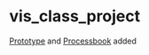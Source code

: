 # vis_class_project
[Prototype](https://github.com/allhailjustice/vis_class_project/blob/master/Prototype.md) and [Processbook]() added
